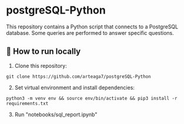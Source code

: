 # postgreSQL-Python
This repository contains a Python script that connects to a PostgreSQL database. Some queries are performed to answer specific questions.



## 🚀 How to run locally
1. Clone this repository:
```
git clone https://github.com/arteaga7/postgreSQL-Python
```
2. Set virtual environment and install dependencies:
```
python3 -m venv env && source env/bin/activate && pip3 install -r requirements.txt
```
3. Run "notebooks/sql_report.ipynb"